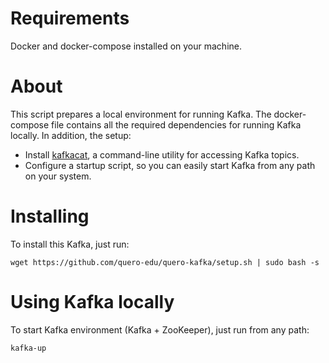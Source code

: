 # Requirements
Docker and docker-compose installed on your machine.

# About
This script prepares a local environment for running Kafka. The docker-compose file contains all the required 
dependencies for running Kafka locally. In addition, the setup:

  - Install [kafkacat](https://github.com/edenhill/kafkacat), a command-line utility for accessing Kafka topics.  
  - Configure a startup script, so you can easily start Kafka from any path on your system. 

# Installing
To install this Kafka, just run:

``` 
wget https://github.com/quero-edu/quero-kafka/setup.sh | sudo bash -s
```

# Using Kafka locally
To start Kafka environment (Kafka + ZooKeeper), just run from any path:
```
kafka-up
``` 
